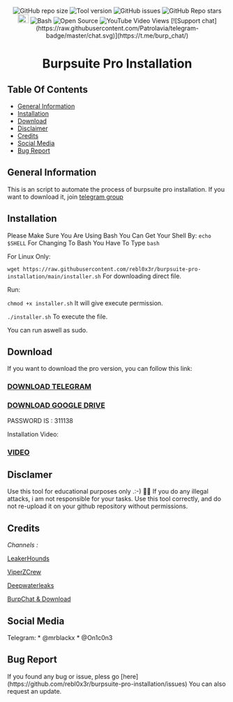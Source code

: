 <p align=center>
<img alt="GitHub repo size" src="https://img.shields.io/github/repo-size/rebl0x3r/burpsuite-pro-installation">
<img alt="Tool version" src="https://img.shields.io/badge/version-1.4-brightgreen">
<img alt="GitHub issues" src="https://img.shields.io/github/issues/rebl0x3r/burpsuite-pro-installation">
<img alt="GitHub Repo stars" src="https://img.shields.io/github/stars/rebl0x3r/burpsuite-pro-installation?style=social">
<img alt="Burpsuite" src="kali-burpsuite.ico" width=25 height=20>
<img alt="Bash" src="https://badges.frapsoft.com/bash/v1/bash.png">
<img alt="Open Source" src="https://badges.frapsoft.com/os/v1/open-source.png?v=103">
<img alt="YouTube Video Views" src="https://img.shields.io/youtube/views/Zc_zcqK9Cl0?style=social">
[![Support chat](https://raw.githubusercontent.com/Patrolavia/telegram-badge/master/chat.svg)](https://t.me/burp_chat/)
  
</p>
<h1 align=center>Burpsuite Pro Installation</h1>

<h2>Table Of Contents</h2>

* [General Information](#general-info)
* [Installation](#installation)
* [Download](#download)
* [Disclaimer](#disclaimer)
* [Credits](#credits)
* [Social Media](#social-media)
* [Bug Report](#bug-report)

<h2>General Information</h2>
  
  This is an script to automate the process of burpsuite pro installation.
  If you want to download it, join [telegram group](https://t.me/burp_chat/)

<h2>Installation</h2>

  Please Make Sure You Are Using Bash You Can Get Your Shell By:
  ```echo $SHELL```
  For Changing To Bash You Have To Type 
  ```bash```

  For Linux Only:
  
  ```wget https://raw.githubusercontent.com/rebl0x3r/burpsuite-pro-installation/main/installer.sh``` For downloading direct file.
  
  Run:
  
  ```chmod +x installer.sh``` It will give execute permission.
  
  ```./installer.sh``` To execute the file.
  
You can run aswell as sudo.

<h2>Download</h2>
  
  If you want to download the pro version, you can follow this link:
  ### [DOWNLOAD TELEGRAM](https://t.me/burp_chat/14634) ###
  
  ### [DOWNLOAD GOOGLE DRIVE](https://drive.google.com/file/d/1ziIQckepiyG43gVxjfCKKeQD8AmYaQ-c/view?usp=sharing) ###
  PASSWORD IS : 311138

  Installation Video:
  ### [VIDEO](https://www.youtube.com/watch?v=Zc_zcqK9Cl0) ###

<h2>Disclamer</h2>

  Use this tool for educational purposes only .:-) 🕵️‍♂️
  If you do any illegal attacks, i am not responsible for your tasks.
  Use this tool correctly, and do not re-upload it on your github repository without permissions.
  
<h2>Credits</h2>

_Channels :_ 


[LeakerHounds](https://t.me/LeakerHounds)

[ViperZCrew](https://t.me/ViperZCrew)
         
[Deepwaterleaks](https://t.me/deepwaterleaks2)

[BurpChat & Download](https://t.me/burp_chat/)
               
            
<h2>Social Media</h2>
Telegram:
* @mrblackx
* @On1c0n3



<h2>Bug Report</h2>
  If you found any bug or issue, pless go [here](https://github.com/rebl0x3r/burpsuite-pro-installation/issues)
  You can also request an update.
